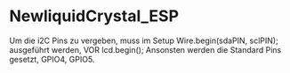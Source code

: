 # NewliquidCrystal_ESP

Um die i2C Pins zu vergeben, muss im Setup Wire.begin(sdaPIN, sclPIN); ausgeführt werden, VOR lcd.begin();
Ansonsten werden die Standard Pins gesetzt, GPIO4, GPIO5.
